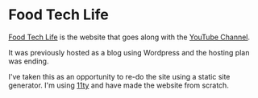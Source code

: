 # Food Tech Life

[Food Tech Life](https://foodtechlife.com) is the website that goes along with the [YouTube Channel](https://youtube.com/foodtechlife). 

It was previously hosted as a blog using Wordpress and the hosting plan was ending.

I've taken this as an opportunity to re-do the site using a static site generator. I'm using [11ty](https://www.11ty.dev) and have made the website from scratch.
